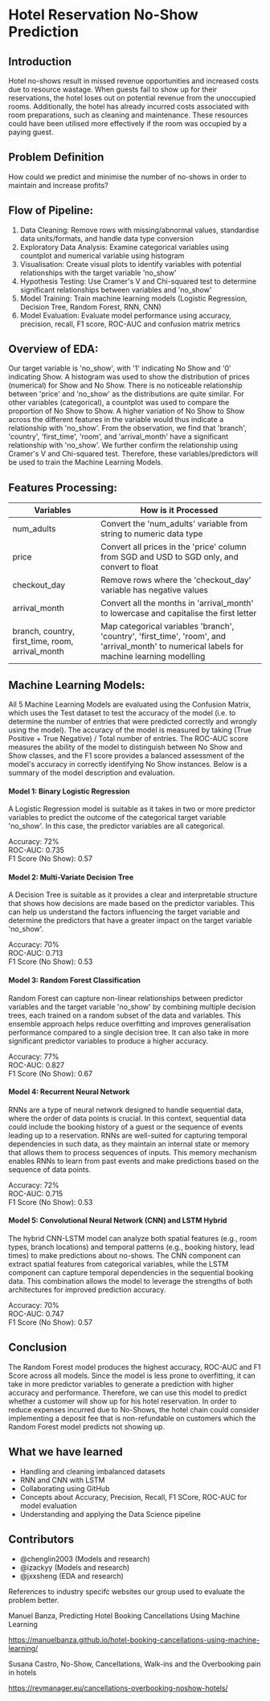 <h1>Hotel Reservation No-Show Prediction</h1>

<h2>Introduction</h2>

Hotel no-shows result in missed revenue opportunities and increased costs due to resource wastage. When guests fail to show up for their reservations, the hotel loses out on potential revenue from the unoccupied rooms. Additionally, the hotel has already incurred costs associated with room preparations, such as cleaning and maintenance. These resources could have been utilised more effectively if the room was occupied by a paying guest.

<h2>Problem Definition</h2>

How could we predict and minimise the number of no-shows in order to maintain and increase profits?

<h2>Flow of Pipeline:</h2>

1. Data Cleaning: Remove rows with missing/abnormal values, standardise data units/formats, and handle data type conversion
2. Exploratory Data Analysis: Examine categorical variables using countplot and numerical variable using histogram
3. Visualisation: Create visual plots to identify variables with potential relationships with the target variable 'no_show'
4. Hypothesis Testing: Use Cramer's V and Chi-squared test to determine significant relationships between variables and 'no_show'
5. Model Training: Train machine learning models (Logistic Regression, Decision Tree, Random Forest, RNN, CNN)
6. Model Evaluation: Evaluate model performance using accuracy, precision, recall, F1 score, ROC-AUC and confusion matrix metrics

<h2>Overview of EDA:</h2>

Our target variable is 'no_show', with '1' indicating No Show and '0' indicating Show. A histogram was used to show the distribution of prices (numerical) for Show and No Show. There is no noticeable relationship between 'price' and 'no_show' as the distributions are quite similar. For other variables (categorical), a countplot was used to compare the proportion of No Show to Show. A higher variation of No Show to Show across the different features in the variable would thus indicate a relationship with 'no_show'. From the observation, we find that 'branch', 'country', 'first_time', 'room', and 'arrival_month' have a significant relationship with 'no_show'. We further confirm the relationship using Cramer's V and Chi-squared test. Therefore, these variables/predictors will be used to train the Machine Learning Models.

<h2>Features Processing:</h2>

| Variables                             | How is it Processed                                                                                |
|-----------------------------------------------------|-----------------------------------------------------------------------------------------------|
| num_adults| Convert the 'num_adults' variable from string to numeric data type|
| price| Convert all prices in the 'price' column from SGD and USD to SGD only, and convert to float|
| checkout_day| Remove rows where the 'checkout_day' variable has negative values|
| arrival_month| Convert all the months in 'arrival_month' to lowercase and capitalise the first letter|
|branch, country, first_time, room, arrival_month| Map categorical variables 'branch', 'country', 'first_time', 'room', and 'arrival_month' to numerical labels for machine learning modelling|

<h2>Machine Learning Models:</h2>

All 5 Machine Learning Models are evaluated using the Confusion Matrix, which uses the Test dataset to test the accuracy of the model (i.e. to determine the number of entries that were predicted correctly and wrongly using the model). The accuracy of the model is measured by taking (True Positive + True Negative) / Total number of entries. The ROC-AUC score measures the ability of the model to distinguish between No Show and Show classes, and the F1 score provides a balanced assessment of the model's accuracy in correctly identifying No Show instances. Below is a summary of the model description and evaluation.

<h4>Model 1: Binary Logistic Regression</h4>

A Logistic Regression model is suitable as it takes in two or more predictor variables to predict the outcome of the categorical target variable 'no_show'. In this case, the predictor variables are all categorical.

Accuracy: 72% 
<br>
ROC-AUC: 0.735
<br>
F1 Score (No Show): 0.57

<h4>Model 2: Multi-Variate Decision Tree</h4>

A Decision Tree is suitable as it provides a clear and interpretable structure that shows how decisions are made based on the predictor variables. This can help us understand the factors influencing the target variable and determine the predictors that have a greater impact on the target variable 'no_show'. 

Accuracy: 70%
<br>
ROC-AUC: 0.713
<br>
F1 Score (No Show): 0.53

<h4>Model 3: Random Forest Classification</h4>

Random Forest can capture non-linear relationships between predictor variables and the target variable 'no_show' by combining multiple decision trees, each trained on a random subset of the data and variables. This ensemble approach helps reduce overfitting and improves generalisation performance compared to a single decision tree. It can also take in more significant predictor variables to produce a higher accuracy.

Accuracy: 77%
<br>
ROC-AUC: 0.827
<br>
F1 Score (No Show): 0.67

<h4>Model 4: Recurrent Neural Network</h4>

RNNs are a type of neural network designed to handle sequential data, where the order of data points is crucial. In this context, sequential data could include the booking history of a guest or the sequence of events leading up to a reservation. RNNs are well-suited for capturing temporal dependencies in such data, as they maintain an internal state or memory that allows them to process sequences of inputs. This memory mechanism enables RNNs to learn from past events and make predictions based on the sequence of data points.

Accuracy: 72%
<br>
ROC-AUC: 0.715
<br>
F1 Score (No Show): 0.53

<h4>Model 5: Convolutional Neural Network (CNN) and LSTM Hybrid</h4>

The hybrid CNN-LSTM model can analyze both spatial features (e.g., room types, branch locations) and temporal patterns (e.g., booking history, lead times) to make predictions about no-shows. The CNN component can extract spatial features from categorical variables, while the LSTM component can capture temporal dependencies in the sequential booking data. This combination allows the model to leverage the strengths of both architectures for improved prediction accuracy.

Accuracy: 70%
<br>
ROC-AUC: 0.747
<br>
F1 Score (No Show): 0.57

<h2>Conclusion</h2>

The Random Forest model produces the highest accuracy, ROC-AUC and F1 Score across all models. Since the model is less prone to overfitting, it can take in more predictor variables to generate a prediction with higher accuracy and performance. Therefore, we can use this model to predict whether a customer will show up for his hotel reservation. In order to reduce expenses incurred due to No-Shows, the hotel chain could consider implementing a deposit fee that is non-refundable on customers which the Random Forest model predicts not showing up.

<h2>What we have learned</h2>

- Handling and cleaning imbalanced datasets
- RNN and CNN with LSTM
- Collaborating using GitHub
- Concepts about Accuracy, Precision, Recall, F1 SCore, ROC-AUC for model evaluation
- Understanding and applying the Data Science pipeline

<h2>Contributors</h2>

- @chenglin2003 (Models and research)
- @izackyy (Models and research)
- @jxxsheng (EDA and research)


References to industry specifc websites our group used to evaluate the problem better.

Manuel Banza, Predicting Hotel Booking Cancellations Using Machine Learning

https://manuelbanza.github.io/hotel-booking-cancellations-using-machine-learning/

Susana Castro, No-Show, Cancellations, Walk-ins and the Overbooking pain in hotels

https://revmanager.eu/cancellations-overbooking-noshow-hotels/